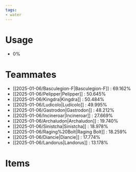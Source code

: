 ```yaml
---
tags:
- water
---
```

# Usage
- 0%
# Teammates
- [[2025-01-06/Basculegion-F|Basculegion-F]] : 69.162%
- [[2025-01-06/Pelipper|Pelipper]] : 50.645%
- [[2025-01-06/Kingdra|Kingdra]] : 50.484%
- [[2025-01-06/Ludicolo|Ludicolo]] : 49.995%
- [[2025-01-06/Gastrodon|Gastrodon]] : 48.212%
- [[2025-01-06/Incineroar|Incineroar]] : 27.669%
- [[2025-01-06/Archaludon|Archaludon]] : 19.740%
- [[2025-01-06/Sinistcha|Sinistcha]] : 18.978%
- [[2025-01-06/Raging%20Bolt|Raging Bolt]] : 18.259%
- [[2025-01-06/Diancie|Diancie]] : 17.774%
- [[2025-01-06/Landorus|Landorus]] : 13.178%
# Items